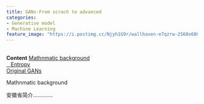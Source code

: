 ```yaml
---
title: GANs-From scrach to advanced
categories:
- Generative model
- Machine Learning
feature_image: "https://i.postimg.cc/Njyh1G9r/wallhaven-e7qzrw-2560x600.png"
---
```

<head>
    <script src="https://cdn.mathjax.org/mathjax/latest/MathJax.js?config=TeX-AMS-MML_HTMLorMML" type="text/javascript"></script>
    <script type="text/x-mathjax-config">
        MathJax.Hub.Config({
            tex2jax: {
            skipTags: ['script', 'noscript', 'style', 'textarea', 'pre'],
            inlineMath: [['$','$']]
            }
        });
    </script>
</head>

<br/>
<b>Content</b>
<a href="#math">Mathnmatic background</a>
<br/ >
	<a href="#math1">&nbsp;&nbsp; Entropy</a>
<br/>
<a href="#anhui">Original GANs</a>
<br/ >

<a name="math">Mathnmatic background</a></div> 

<div>安徽省简介.............</div>
